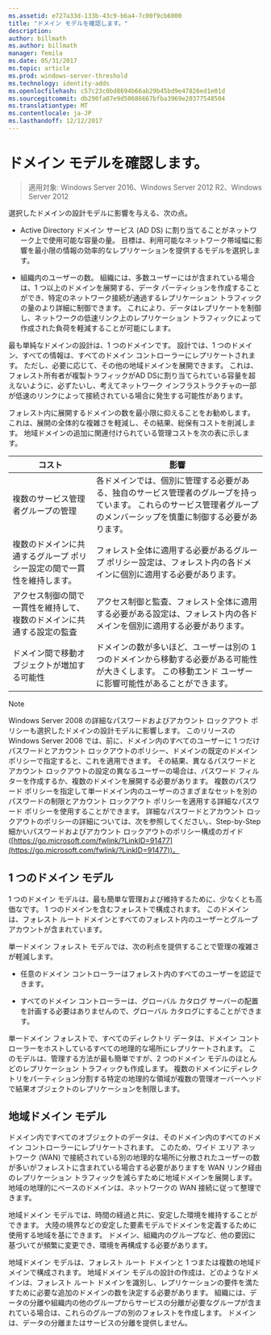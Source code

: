 ```yaml
---
ms.assetid: e727a33d-133b-43c9-b6a4-7c00f9cb6000
title: "ドメイン モデルを確認します。"
description: 
author: billmath
ms.author: billmath
manager: femila
ms.date: 05/31/2017
ms.topic: article
ms.prod: windows-server-threshold
ms.technology: identity-adds
ms.openlocfilehash: c57c23c0bd8694b66ab29b45bd9e47826ed1e01d
ms.sourcegitcommit: db290fa07e9d50686667bfba3969e20377548504
ms.translationtype: MT
ms.contentlocale: ja-JP
ms.lasthandoff: 12/12/2017
---
```

# <a name="reviewing-the-domain-models"></a>ドメイン モデルを確認します。

>適用対象: Windows Server 2016、Windows Server 2012 R2、Windows Server 2012

選択したドメインの設計モデルに影響を与える、次の点。  
  
-   Active Directory ドメイン サービス (AD DS) に割り当てることがネットワーク上で使用可能な容量の量。 目標は、利用可能なネットワーク帯域幅に影響を最小限の情報の効率的なレプリケーションを提供するモデルを選択します。  
  
-   組織内のユーザーの数。 組織には、多数ユーザーにはが含まれている場合は、1 つ以上のドメインを展開する、データ パーティションを作成することができ、特定のネットワーク接続が通過するレプリケーション トラフィックの量のより詳細に制御できます。 これにより、データはレプリケートを制御し、ネットワークの低速リンク上のレプリケーション トラフィックによって作成された負荷を軽減することが可能にします。  
  
最も単純なドメインの設計は、1 つのドメインです。 設計では、1 つのドメイン、すべての情報は、すべてのドメイン コントローラーにレプリケートされます。 ただし、必要に応じて、その他の地域ドメインを展開できます。 これは、フォレスト所有者が複製トラフィックがAD DSに割り当てられている容量を超えないように、必ずたいし、考えてネットワーク インフラストラクチャの一部が低速のリンクによって接続されている場合に発生する可能性があります。  
  
フォレスト内に展開するドメインの数を最小限に抑えることをお勧めします。 これは、展開の全体的な複雑さを軽減し、その結果、総保有コストを削減します。 地域ドメインの追加に関連付けられている管理コストを次の表に示します。  
  
|コスト|影響|  
|--------|----------------|  
|複数のサービス管理者グループの管理|各ドメインでは、個別に管理する必要がある、独自のサービス管理者のグループを持っています。 これらのサービス管理者グループのメンバーシップを慎重に制御する必要があります。|  
|複数のドメインに共通するグループ ポリシー設定の間で一貫性を維持します。|フォレスト全体に適用する必要があるグループ ポリシー設定は、フォレスト内の各ドメインに個別に適用する必要があります。|  
|アクセス制御の間で一貫性を維持して、複数のドメインに共通する設定の監査|アクセス制御と監査、フォレスト全体に適用する必要がある設定は、フォレスト内の各ドメインを個別に適用する必要があります。|  
|ドメイン間で移動オブジェクトが増加する可能性|ドメインの数が多いほど、ユーザーは別の 1 つのドメインから移動する必要がある可能性が大きくします。 この移動エンド ユーザーに影響可能性があることができます。|  
  
> [!NOTE]  
>  Windows Server 2008 の詳細なパスワードおよびアカウント ロックアウト ポリシーも選択したドメインの設計モデルに影響します。 このリリースの Windows Server 2008 では、前に、ドメイン内のすべてのユーザーに 1 つだけパスワードとアカウント ロックアウトのポリシー、ドメインの既定のドメイン ポリシーで指定すると、これを適用できます。 その結果、異なるパスワードとアカウント ロックアウトの設定の異なるユーザーの場合は、パスワード フィルターを作成するか、複数のドメインを展開する必要があります。 複数のパスワード ポリシーを指定して単一ドメイン内のユーザーのさまざまなセットを別のパスワードの制限とアカウント ロックアウト ポリシーを適用する詳細なパスワード ポリシーを使用することができます。 詳細なパスワードとアカウント ロックアウトのポリシーの詳細については、次を参照してください。、Step-by-Step 細かいパスワードおよびアカウント ロックアウトのポリシー構成のガイド ([https://go.microsoft.com/fwlink/?LinkID=91477](https://go.microsoft.com/fwlink/?LinkID=91477))。  
  
## <a name="single-domain-model"></a>1 つのドメイン モデル  
1 つのドメイン モデルは、最も簡単な管理および維持するために、少なくとも高価なです。 1 つのドメインを含むフォレストで構成されます。 このドメインは、フォレスト ルート ドメインとすべてのフォレスト内のユーザーとグループ アカウントが含まれています。  
  
単一ドメイン フォレスト モデルでは、次の利点を提供することで管理の複雑さが軽減します。  
  
-   任意のドメイン コントローラーはフォレスト内のすべてのユーザーを認証できます。  
  
-   すべてのドメイン コントローラーは、グローバル カタログ サーバーの配置を計画する必要はありませんので、グローバル カタログにすることができます。  
  
単一ドメイン フォレストで、すべてのディレクトリ データは、ドメイン コントローラーをホストしているすべての地理的な場所にレプリケートされます。 このモデルは、管理する方法が最も簡単ですが、2 つのドメイン モデルのほとんどのレプリケーション トラフィックも作成します。 複数のドメインにディレクトリをパーティション分割する特定の地理的な領域が複数の管理オーバーヘッドで結果オブジェクトのレプリケーションを制限します。  
  
## <a name="regional-domain-model"></a>地域ドメイン モデル  
ドメイン内ですべてのオブジェクトのデータは、そのドメイン内のすべてのドメイン コントローラーにレプリケートされます。 このため、ワイド エリア ネットワーク (WAN) で接続されている別の地理的な場所に分散されたユーザーの数が多いがフォレストに含まれている場合する必要がありますを WAN リンク経由のレプリケーション トラフィックを減らすために地域ドメインを展開します。 地域の地理的にベースのドメインは、ネットワークの WAN 接続に従って整理できます。  
  
地域ドメイン モデルでは、時間の経過と共に、安定した環境を維持することができます。 大陸の境界などの安定した要素モデルでドメインを定義するために使用する地域を基にできます。 ドメイン、組織内のグループなど、他の要因に基づいてが頻繁に変更でき、環境を再構成する必要があります。  
  
地域ドメイン モデルは、フォレスト ルート ドメインと 1 つまたは複数の地域ドメインで構成されます。 地域ドメイン モデルの設計の作成は、どのようなドメインは、フォレスト ルート ドメインを識別し、レプリケーションの要件を満たすために必要な追加のドメインの数を決定する必要があります。 組織には、データの分離や組織内の他のグループからサービスの分離が必要なグループが含まれている場合は、これらのグループの別のフォレストを作成します。 ドメインは、データの分離またはサービスの分離を提供しません。  
  


